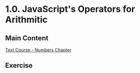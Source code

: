 # 1.0. JavaScript's Operators for Arithmitic

## Main Content

[Text Course - Numbers Chapter](https://gitbookio.gitbooks.io/javascript/content/numbers/)

## Exercise

